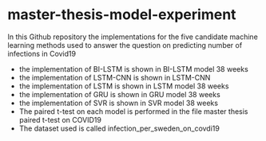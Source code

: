 # master-thesis-model-experiment


In this Github repository the implementations for the five candidate machine learning methods used to answer the question on predicting number of infections in Covid19 
* the implementation of BI-LSTM is shown in BI-LSTM model 38 weeks
* the implementation of LSTM-CNN is shown in LSTM-CNN 
* the implementation of LSTM is shown in LSTM model 38 weeks
* the implementation of GRU is shown in GRU model 38 weeks
* the implementation of SVR is shown in SVR model 38 weeks
* The paired t-test on each model is performed in the file master thesis paired t-test on COVID19
* The dataset used is called infection_per_sweden_on_covdi19
